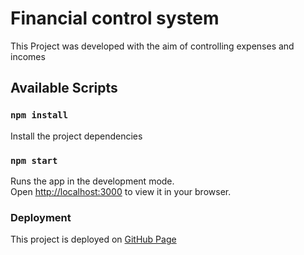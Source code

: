 # Financial control system

This Project was developed with the aim of controlling expenses and incomes

## Available Scripts

### `npm install`
Install the project dependencies

### `npm start`

Runs the app in the development mode.\
Open [http://localhost:3000](http://localhost:3000) to view it in your browser.

### Deployment

This project is deployed on [GitHub Page](https://matheusletra.github.io/controle-financeiro-react/)
